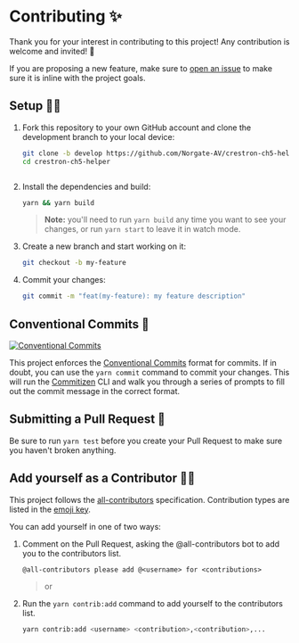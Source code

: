 # Contributing ✨

Thank you for your interest in contributing to this project! Any contribution is welcome and invited! 🙌

If you are proposing a new feature, make sure to [open an issue](https://github.com/Norgate-AV/crestron-ch5-helper/issues/new/choose) to make sure it is inline with the project goals.

## Setup :technologist:

1.  Fork this repository to your own GitHub account and clone the development branch to your local device:

    ```bash
    git clone -b develop https://github.com/Norgate-AV/crestron-ch5-helper.git
    cd crestron-ch5-helper
    ```

    ```

    ```

2.  Install the dependencies and build:

    ```bash
    yarn && yarn build
    ```

    > **Note:** you'll need to run `yarn build` any time you want to see your changes, or run `yarn start` to leave it in watch mode.

3.  Create a new branch and start working on it:

    ```bash
    git checkout -b my-feature
    ```

4.  Commit your changes:

    ```bash
    git commit -m "feat(my-feature): my feature description"
    ```

## Conventional Commits 📝

[![Conventional Commits](https://img.shields.io/badge/Conventional%20Commits-1.0.0-%23FE5196?logo=conventionalcommits&logoColor=white)](https://conventionalcommits.org)

This project enforces the [Conventional Commits](https://www.conventionalcommits.org/en/v1.0.0/) format for commits. If in doubt, you can use the `yarn commit` command to commit your changes. This will run the [Commitizen](https://commitizen-tools.github.io/commitizen/) CLI and walk you through a series of prompts to fill out the commit message in the correct format.

## Submitting a Pull Request 🚀

Be sure to run `yarn test` before you create your Pull Request to make sure you haven't broken anything.

## Add yourself as a Contributor 🙋‍♂️

This project follows the [all-contributors](https://allcontributors.org) specification. Contribution types are listed in the [emoji key](https://allcontributors.org/docs/en/emoji-key).

You can add yourself in one of two ways:

1.  Comment on the Pull Request, asking the @all-contributors bot to add you to the contributors list.

    ```
    @all-contributors please add @<username> for <contributions>
    ```

    > or

2.  Run the `yarn contrib:add` command to add yourself to the contributors list.

    ```bash
    yarn contrib:add <username> <contribution>,<contribution>,...
    ```
